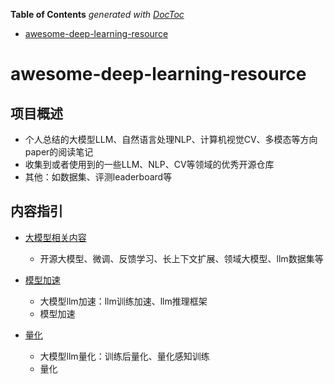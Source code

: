 <!-- START doctoc generated TOC please keep comment here to allow auto update -->
<!-- DON'T EDIT THIS SECTION, INSTEAD RE-RUN doctoc TO UPDATE -->
**Table of Contents**  *generated with [DocToc](https://github.com/thlorenz/doctoc)*

- [awesome-deep-learning-resource](#awesome-deep-learning-resource)

<!-- END doctoc generated TOC please keep comment here to allow auto update -->

# awesome-deep-learning-resource

## 项目概述
- 个人总结的大模型LLM、自然语言处理NLP、计算机视觉CV、多模态等方向paper的阅读笔记
- 收集到或者使用到的一些LLM、NLP、CV等领域的优秀开源仓库
- 其他：如数据集、评测leaderboard等

## 内容指引

- [大模型相关内容](Large-language-model/)
  - 开源大模型、微调、反馈学习、长上下文扩展、领域大模型、llm数据集等

- [模型加速](Model-acceleration)
  - 大模型llm加速：llm训练加速、llm推理框架
  - 模型加速

- [量化](Quantization)
  - 大模型llm量化：训练后量化、量化感知训练
  - 量化